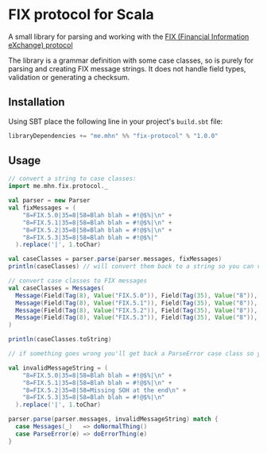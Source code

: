 # FIX protocol for Scala

A small library for parsing and working with the [FIX (Financial Information eXchange) protocol](http://www.fixtradingcommunity.org/)

The library is a grammar definition with some case classes, so is purely for parsing and creating FIX message strings. It does not handle field types, validation or generating a checksum.

## Installation

Using SBT place the following line in your project's `build.sbt` file:

```scala
libraryDependencies += "me.mhn" %% "fix-protocol" % "1.0.0"
```

## Usage

```scala
// convert a string to case classes:
import me.mhn.fix.protocol._

val parser = new Parser
val fixMessages = (
    "8=FIX.5.0|35=8|58=Blah blah = #!@$%|\n" +
    "8=FIX.5.1|35=8|58=Blah blah = #!@$%|\n" +
    "8=FIX.5.2|35=8|58=Blah blah = #!@$%|\n" +
    "8=FIX.5.3|35=8|58=Blah blah = #!@$%|"
  ).replace('|', 1.toChar)

val caseClasses = parser.parse(parser.messages, fixMessages)
println(caseClasses) // will convert them back to a string so you can verify

// convert case classes to FIX messages
val caseClasses = Messages(
  Message(Field(Tag(8), Value("FIX.5.0")), Field(Tag(35), Value("8")), Field(Tag(58), Value("Blah blah = #!@$%"))),
  Message(Field(Tag(8), Value("FIX.5.1")), Field(Tag(35), Value("8")), Field(Tag(58), Value("Blah blah = #!@$%"))),
  Message(Field(Tag(8), Value("FIX.5.2")), Field(Tag(35), Value("8")), Field(Tag(58), Value("Blah blah = #!@$%"))),
  Message(Field(Tag(8), Value("FIX.5.3")), Field(Tag(35), Value("8")), Field(Tag(58), Value("Blah blah = #!@$%")))
)

println(caseClasses.toString)

// if something goes wrong you'll get back a ParseError case class so you might want to pattern match like so:

val invalidMessageString = (
    "8=FIX.5.0|35=8|58=Blah blah = #!@$%|\n" +
    "8=FIX.5.1|35=8|58=Blah blah = #!@$%|\n" +
    "8=FIX.5.2|35=8|58=Missing SOH at the end\n" +
    "8=FIX.5.3|35=8|58=Blah blah = #!@$%|\n"
  ).replace('|', 1.toChar)

parser.parse(parser.messages, invalidMessageString) match {
  case Messages(_)   => doNormalThing()
  case ParseError(e) => doErrorThing(e)
}
